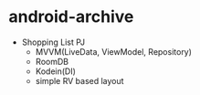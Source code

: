 # android-archive

- Shopping List PJ
  - MVVM(LiveData, ViewModel, Repository)
  - RoomDB
  - Kodein(DI)
  - simple RV based layout
